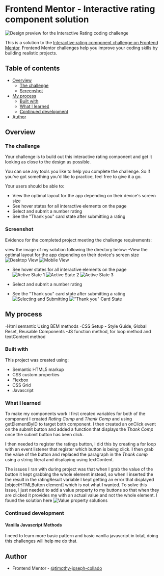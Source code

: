 # Frontend Mentor - Interactive rating component solution
![Design preview for the Interactive Rating coding challenge](/design/desktop-preview.jpg)

This is a solution to the [Interactive rating component challenge on Frontend Mentor](https://www.frontendmentor.io/challenges/interactive-rating-component-koxpeBUmI). Frontend Mentor challenges help you improve your coding skills by building realistic projects. 

## Table of contents

- [Overview](#overview)
  - [The challenge](#the-challenge)
  - [Screenshot](#screenshot)
- [My process](#my-process)
  - [Built with](#built-with)
  - [What I learned](#what-i-learned)
  - [Continued development](#continued-development)
- [Author](#author)


## Overview

### The challenge

Your challenge is to build out this interactive rating component and get it looking as close to the design as possible.

You can use any tools you like to help you complete the challenge. So if you've got something you'd like to practice, feel free to give it a go.

Your users should be able to:

- View the optimal layout for the app depending on their device's screen size
- See hover states for all interactive elements on the page
- Select and submit a number rating
- See the "Thank you" card state after submitting a rating

### Screenshot

Evidence for the completed project meeting the challenge requirements:

view the image of my solution following the directory below:
-View the optimal layout for the app depending on their device's screen size
![Desktop View](/images/Desktop-view.png)
![Mobile View](/images/Mobile-view.png)

- See hover states for all interactive elements on the page
![Active State 1](/images/Active%20State%201.png)
![Active State 2](/images/Active%20State%202.png)
![Active State 3](/images/Active%20State%203.png)

- Select and submit a number rating
- See the "Thank you" card state after submitting a rating
![Selecting and Submitting](/images/SelectingandSubmitting.png)
!["Thank you" Card State](/images/ThankyouCardState.png)


## My process
-Html semantic Using BEM methods
-CSS Setup - Style Guide, Global Reset, Reusable Components
-JS function method, for loop method and textContent method   

### Built with
This project was created using: 
- Semantic HTML5 markup
- CSS custom properties
- Flexbox
- CSS Grid
- Javascript

### What I learned
To make my components work I first created variables for both of the component I created *Rating Comp* and *Thank Comp*
and using getElementByID to target both component. 
I then created an onClick event on the submit button and added a function that displays the *Thank Comp* once the submit button has been click. 

I then needed to register the ratings button, I did this by creating a for loop with an event listener that register which button is being click. 
I then grab the value of the button and replaced the paragraph in the *Thank comp* using a string literal and displaying using textContent. 

The issues I ran with during project was that when I grab the value of the button it kept grabbing the whole element instead, so when I inserted the the result in the ratingResult variable I kept getting an error that displayed [objectHTMLButton element] which is not what I wanted. 
To solve this issue, I just needed to add a value property to my buttons so that when they are clicked it provides me with an actual value and not the whole element.
I found the solution here ![Value property solutions](https://stackoverflow.com/questions/74434048/js-is-showing-object-htmlbuttonelement-onclick)

### Continued development

#### Vanilla Javascript Methods 
I need to learn more basic pattern and basic vanilla javascript in total, doing this challenges will help me do that. 
  

## Author
- Frontend Mentor - [@timothy-joseph-collado](https://www.frontendmentor.io/profile/timothy-joseph-collado)
